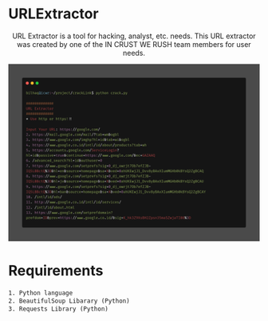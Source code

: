 # URLExtractor

<p align="center">URL Extractor is a tool for hacking, analyst, etc. needs. This URL extractor was created by one of the IN CRUST WE RUSH team members for user needs.</p>

<img src="carbon (1).png" alt="">

# Requirements
```
1. Python language
2. BeautifulSoup Libarary (Python)
3. Requests Library (Python)
```
